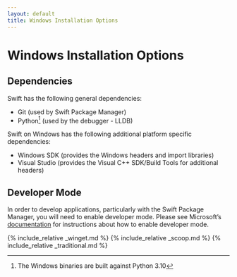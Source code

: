 ```yaml
---
layout: default
title: Windows Installation Options
---
```


# Windows Installation Options

## Dependencies

Swift has the following general dependencies:

- Git (used by Swift Package Manager)
- Python[^1] (used by the debugger - LLDB)

[^1]: The Windows binaries are built against Python 3.10

Swift on Windows has the following additional platform specific dependencies:

- Windows SDK (provides the Windows headers and import libraries)
- Visual Studio (provides the Visual C++ SDK/Build Tools for additional headers)

## Developer Mode

In order to develop applications, particularly with the Swift Package Manager, you will need to enable developer mode. Please see Microsoft’s [documentation](https://docs.microsoft.com/windows/apps/get-started/enable-your-device-for-development) for instructions about how to enable developer mode.

{% include_relative _winget.md %}
{% include_relative _scoop.md %}
{% include_relative _traditional.md %}
